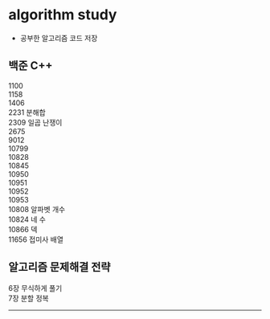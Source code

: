 # algorithm study
- 공부한 알고리즘 코드 저장  
  
  
  
## 백준 C++

1100  
1158  
1406  
2231 분해합  
2309 일곱 난쟁이  
2675  
9012  
10799  
10828  
10845  
10950  
10951  
10952  
10953  
10808 알파벳 개수  
10824 네 수  
10866 덱  
11656 접미사 배열  
  
  
  
## 알고리즘 문제해결 전략

6장 무식하게 풀기  
7장 분할 정복  
  

---
